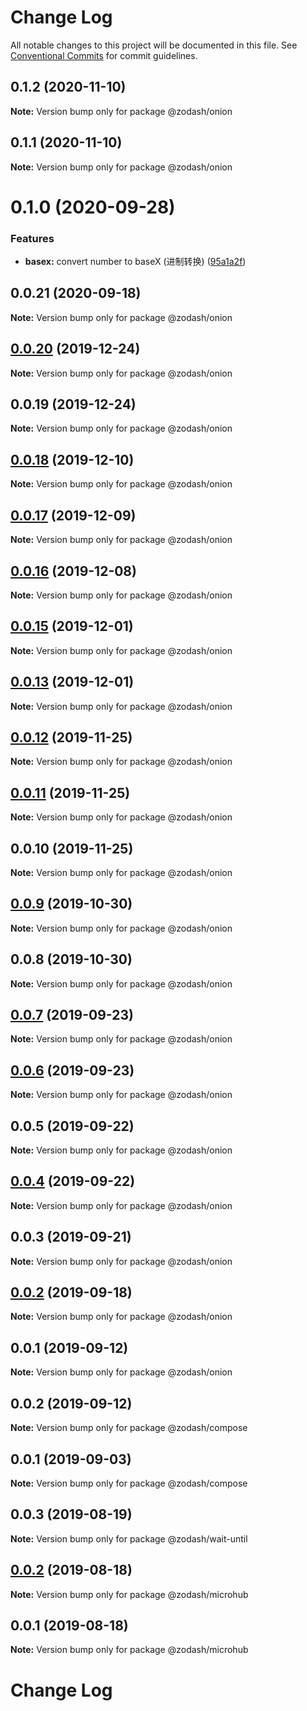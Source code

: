 # Change Log

All notable changes to this project will be documented in this file.
See [Conventional Commits](https://conventionalcommits.org) for commit guidelines.

## 0.1.2 (2020-11-10)

**Note:** Version bump only for package @zodash/onion





## 0.1.1 (2020-11-10)

**Note:** Version bump only for package @zodash/onion





# 0.1.0 (2020-09-28)


### Features

* **basex:** convert number to baseX (进制转换) ([95a1a2f](https://github.com/zcorky/zodash/commit/95a1a2f361d73de5caa3b8e297c1643e97e40983))





## 0.0.21 (2020-09-18)

**Note:** Version bump only for package @zodash/onion





## [0.0.20](https://github.com/zcorky/zodash/compare/@zodash/onion@0.0.19...@zodash/onion@0.0.20) (2019-12-24)

**Note:** Version bump only for package @zodash/onion





## 0.0.19 (2019-12-24)

**Note:** Version bump only for package @zodash/onion





## [0.0.18](https://github.com/zcorky/zodash/compare/@zodash/onion@0.0.17...@zodash/onion@0.0.18) (2019-12-10)

**Note:** Version bump only for package @zodash/onion





## [0.0.17](https://github.com/zcorky/zodash/compare/@zodash/onion@0.0.16...@zodash/onion@0.0.17) (2019-12-09)

**Note:** Version bump only for package @zodash/onion





## [0.0.16](https://github.com/zcorky/zodash/compare/@zodash/onion@0.0.15...@zodash/onion@0.0.16) (2019-12-08)

**Note:** Version bump only for package @zodash/onion





## [0.0.15](https://github.com/zcorky/zodash/compare/@zodash/onion@0.0.13...@zodash/onion@0.0.15) (2019-12-01)

**Note:** Version bump only for package @zodash/onion





## [0.0.13](https://github.com/zcorky/zodash/compare/@zodash/onion@0.0.12...@zodash/onion@0.0.13) (2019-12-01)

**Note:** Version bump only for package @zodash/onion





## [0.0.12](https://github.com/zcorky/zodash/compare/@zodash/onion@0.0.11...@zodash/onion@0.0.12) (2019-11-25)

**Note:** Version bump only for package @zodash/onion





## [0.0.11](https://github.com/zcorky/zodash/compare/@zodash/onion@0.0.10...@zodash/onion@0.0.11) (2019-11-25)

**Note:** Version bump only for package @zodash/onion





## 0.0.10 (2019-11-25)

**Note:** Version bump only for package @zodash/onion





## [0.0.9](https://github.com/zcorky/zodash/compare/@zodash/onion@0.0.8...@zodash/onion@0.0.9) (2019-10-30)

**Note:** Version bump only for package @zodash/onion





## 0.0.8 (2019-10-30)

**Note:** Version bump only for package @zodash/onion





## [0.0.7](https://github.com/zcorky/zodash/compare/@zodash/onion@0.0.6...@zodash/onion@0.0.7) (2019-09-23)

**Note:** Version bump only for package @zodash/onion





## [0.0.6](https://github.com/zcorky/zodash/compare/@zodash/onion@0.0.5...@zodash/onion@0.0.6) (2019-09-23)

**Note:** Version bump only for package @zodash/onion





## 0.0.5 (2019-09-22)

**Note:** Version bump only for package @zodash/onion





## [0.0.4](https://github.com/zcorky/zodash/compare/@zodash/onion@0.0.3...@zodash/onion@0.0.4) (2019-09-22)

**Note:** Version bump only for package @zodash/onion





## 0.0.3 (2019-09-21)

**Note:** Version bump only for package @zodash/onion





## [0.0.2](https://github.com/zcorky/zodash/compare/@zodash/onion@0.0.1...@zodash/onion@0.0.2) (2019-09-18)

**Note:** Version bump only for package @zodash/onion





## 0.0.1 (2019-09-12)

**Note:** Version bump only for package @zodash/onion





## 0.0.2 (2019-09-12)

**Note:** Version bump only for package @zodash/compose





## 0.0.1 (2019-09-03)

**Note:** Version bump only for package @zodash/compose





## 0.0.3 (2019-08-19)

**Note:** Version bump only for package @zodash/wait-until





## [0.0.2](https://github.com/zcorky/zodash/compare/@zodash/microhub@0.0.1...@zodash/microhub@0.0.2) (2019-08-18)

**Note:** Version bump only for package @zodash/microhub





## 0.0.1 (2019-08-18)

**Note:** Version bump only for package @zodash/microhub





# Change Log
